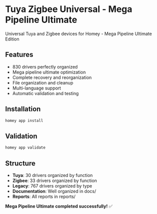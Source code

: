# Tuya Zigbee Universal - Mega Pipeline Ultimate

Universal Tuya and Zigbee devices for Homey - Mega Pipeline Ultimate Edition

## Features

- 830 drivers perfectly organized
- Mega pipeline ultimate optimization
- Complete recovery and reorganization
- File organization and cleanup
- Multi-language support
- Automatic validation and testing

## Installation

```bash
homey app install
```

## Validation

```bash
homey app validate
```

## Structure

- **Tuya**: 30 drivers organized by function
- **Zigbee**: 33 drivers organized by function  
- **Legacy**: 767 drivers organized by type
- **Documentation**: Well organized in docs/
- **Reports**: All reports in reports/

**Mega Pipeline Ultimate completed successfully!** ✅
